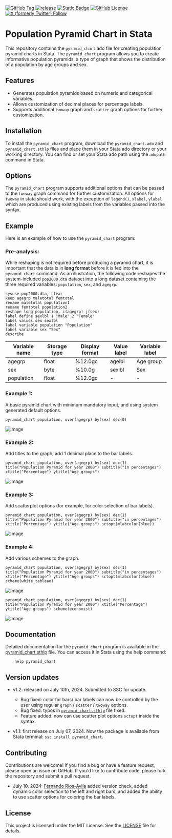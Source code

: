 [![GitHub Tag](https://img.shields.io/github/v/tag/masud90/pyramid_chart?style=for-the-badge&logo=github&label=latest%20version)](https://github.com/masud90/pyramid_chart/releases)  [![release](https://img.shields.io/github/release-date/masud90/pyramid_chart?logo=github&style=for-the-badge)](https://github.com/masud90/pyramid_chart/releases) [![Static Badge](https://img.shields.io/badge/published_on-SSC-black?style=for-the-badge)](https://ideas.repec.org/c/boc/bocode/s459350.html) [![GitHub License](https://img.shields.io/github/license/masud90/pyramid_chart?style=for-the-badge)](https://github.com/masud90/pyramid_chart/blob/main/LICENSE) [![X (formerly Twitter) Follow](https://img.shields.io/twitter/follow/masudtweets?style=for-the-badge)](https://twitter.com/masudtweets)



# Population Pyramid Chart in Stata

This repository contains the `pyramid_chart` ado file for creating population pyramid charts in Stata. The `pyramid_chart` program allows you to create informative population pyramids, a type of graph that shows the distribution of a population by age groups and sex.

## Features

- Generates population pyramids based on numeric and categorical variables.
- Allows customization of decimal places for percentage labels.
- Supports additional `twoway` graph and `scatter` graph options for further customization.

## Installation

To install the `pyramid_chart` program, download the `pyramid_chart.ado` and `pyramid_chart.sthlp` files and place them in your Stata ado directory or your working directory. You can find or set your Stata ado path using the `adopath` command in Stata.

## Options
The `pyramid_chart` program supports additional options that can be passed to the `twoway` graph command for further customization. All options for `twoway` in stata should work, with the exception of `legend()`, `xlabel`, `ylabel` which are produced using existing labels from the variables passed into the syntax.

## Example
Here is an example of how to use the `pyramid_chart` program:

### Pre-analysis:
While reshaping is not required before producing a pyramid chart, it is important that the data is in **long format** before it is fed into the `pyramid_chart` command. As an illustration, the following code reshapes the system-included `pop2000.dta` dataset into a long dataset containing the three required variables: `population`, `sex`, and `agegrp`.

    sysuse pop2000.dta, clear
    keep agegrp maletotal femtotal
    rename maletotal population1
    rename femtotal population2
    reshape long population, i(agegrp) j(sex)
    label define sexlbl 1 "Male" 2 "Female"
    label values sex sexlbl
    label variable population "Population"
    label variable sex "Sex"
    describe

| Variable name | Storage type | Display format | Value label | Variable label |
|---------------|--------------|----------------|-------------|----------------|
|agegrp|float|%12.0gc|agelbl|Age group|
|sex|byte|%10.0g|sexlbl|Sex|
|population|float|%12.0gc|-|-|


### Example 1:
A basic pyramid chart with minimum mandatory input, and using system generated default options.

    pyramid_chart population, over(agegrp) by(sex) dec(0)

![image](https://github.com/masud90/pyramid_chart/assets/17425770/01457933-4c31-4b28-8f71-d998fd425242)


### Example 2:
Add titles to the graph, add 1 decimal place to the bar labels.

    pyramid_chart population, over(agegrp) by(sex) dec(1) title("Population Pyramid for year 2000") subtitle("in percentages") xtitle("Percentage") ytitle("Age groups")

![image](https://github.com/masud90/pyramid_chart/assets/17425770/3e450523-751f-44e7-b38d-dffc6e0409de)


### Example 3:
Add scatterplot options (for example, for color selection of bar labels).

    pyramid_chart population, over(agegrp) by(sex) dec(1) title("Population Pyramid for year 2000") subtitle("in percentages") xtitle("Percentage") ytitle("Age groups") sctopt(mlabcolor(blue)) 

![image](https://github.com/masud90/pyramid_chart/assets/17425770/a70e4c74-3c54-4579-9b2a-a3b8a17cb06e)

### Example 4:
Add various schemes to the graph.

    pyramid_chart population, over(agegrp) by(sex) dec(1) title("Population Pyramid for year 2000") subtitle("in percentages") xtitle("Percentage") ytitle("Age groups") sctopt(mlabcolor(blue)) scheme(white_tableau)

![image](https://github.com/masud90/pyramid_chart/assets/17425770/efb56726-b124-48a1-9039-8f4565ca97ff)

    pyramid_chart population, over(agegrp) by(sex) dec(1) title("Population Pyramid for year 2000") xtitle("Percentage") ytitle("Age groups") scheme(economist)

![image](https://github.com/masud90/pyramid_chart/assets/17425770/bc965d1b-6667-4507-9e8e-64ae7d87376d)



## Documentation
Detailed documentation for the `pyramid_chart` program is available in the [pyramid_chart.sthlp](https://github.com/masud90/pyramid_chart/blob/main/pyramid_chart.sthlp) file. You can access it in Stata using the help command:

        help pyramid_chart

## Version updates
- v1.2: released on July 10th, 2024. Submitted to SSC for update.
  - Bug fixed: color for bars/ bar labels can now be controlled by the user using regular `graph` / `scatter` / `twoway` options.
  - Bug fixed: typos in [`pyramid_chart.sthlp`](https://github.com/masud90/pyramid_chart/blob/main/pyramid_chart.sthlp) file fixed.
  - Feature added: now can use scatter plot options `sctopt` inside the syntax.

- v1.1: first release on July 07, 2024. Now the package is available from Stata terminal: `ssc install pyramid_chart`.

## Contributing
Contributions are welcome! If you find a bug or have a feature request, please open an issue on GitHub. If you'd like to contribute code, please fork the repository and submit a pull request.

- July 10, 2024: [Fernando Rios-Avila](https://github.com/friosavila) added version check, added dynamic color selection to the left and right bars, and added the ability to use scatter options for coloring the bar labels.

## License
This project is licensed under the MIT License. See the [LICENSE](https://github.com/masud90/pyramid_chart/blob/main/LICENSE) file for details.
